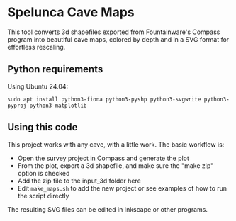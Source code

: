 # Spelunca Cave Maps

This tool converts 3d shapefiles exported from Fountainware's Compass program into beautiful cave maps, colored by depth and in a SVG format for effortless rescaling.

## Python requirements

Using Ubuntu 24.04:

```
sudo apt install python3-fiona python3-pyshp python3-svgwrite python3-pyproj python3-matplotlib
```

## Using this code

This project works with any cave, with a little  work. The basic workflow is:
- Open the survey project in Compass and generate the plot
- From the plot, export a 3d shapefile, and make sure the "make zip" option is checked
- Add the zip file to the input_3d folder here
- Edit `make_maps.sh` to add the new project or see examples of how to run the script directly

The resulting SVG files can be edited in Inkscape or other programs.
